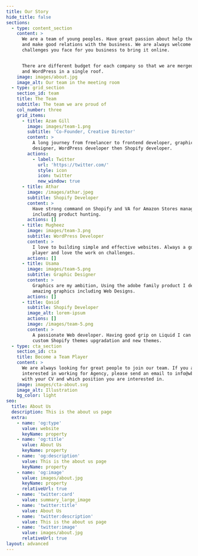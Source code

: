 ```yaml
---
title: Our Story
hide_title: false
sections:
  - type: content_section
    content: >
      We are a team of young peoples. Have great passion about help the people
      and make good relations with the business. We are always welcome the
      challenges you face for you business to bring it online. 


      There are different budget for each company so that we are merged Shopify
      and WordPress in a single roof. 
    image: images/about.jpg
    image_alt: Our team in the meeting room
  - type: grid_section
    section_id: team
    title: The Team
    subtitle: The team we are proud of
    col_number: three
    grid_items:
      - title: Azam Gill
        image: images/team-1.png
        subtitle: 'Co-Founder, Creative Director'
        content: >
          A long journey from freelancer to frontend developer, graphic
          designer, WordPress developer then Shopify developer.  
        actions:
          - label: Twitter
            url: 'https://twitter.com/'
            style: icon
            icon: twitter
            new_window: true
      - title: Athar
        image: /images/athar.jpeg
        subtitle: Shopify Developer
        content: >
          Have strong command on Shopify and VA for Amazon Stores management
          including product hunting.
        actions: []
      - title: Mugheez
        image: images/team-3.png
        subtitle: WordPress Developer
        content: >
          I love to building simple and effective websites. Always a good team
          player and love the work on challenges.
        actions: []
      - title: Usama
        image: images/team-5.png
        subtitle: Graphic Designer
        content: >
          Graphics are my ambition, Using the adobe family product I design
          amazing graphics including Web Designs.
        actions: []
      - title: Qasid
        subtitle: Shopify Developer
        image_alt: lorem-ipsum
        actions: []
        image: /images/team-5.png
        content: >
          A passionate Web developer. Having good grip on Liquid I can develop
          custom Shopify themes upgradation and new themes.
  - type: cta_section
    section_id: cta
    title: Become a Team Player
    content: >
      We are always looking for great people to join our team. If you are
      interested in working for Agency, please send an email to info@wbify.com
      with your CV and which position you are interested in.
    image: images/cta-about.svg
    image_alt: Illustration
    bg_color: light
seo:
  title: About Us
  description: This is the about us page
  extra:
    - name: 'og:type'
      value: website
      keyName: property
    - name: 'og:title'
      value: About Us
      keyName: property
    - name: 'og:description'
      value: This is the about us page
      keyName: property
    - name: 'og:image'
      value: images/about.jpg
      keyName: property
      relativeUrl: true
    - name: 'twitter:card'
      value: summary_large_image
    - name: 'twitter:title'
      value: About Us
    - name: 'twitter:description'
      value: This is the about us page
    - name: 'twitter:image'
      value: images/about.jpg
      relativeUrl: true
layout: advanced
---
```

